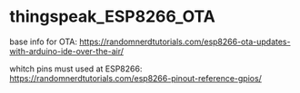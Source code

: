# thingspeak_ESP8266_OTA
base info for OTA: https://randomnerdtutorials.com/esp8266-ota-updates-with-arduino-ide-over-the-air/

whitch pins must used at ESP8266: https://randomnerdtutorials.com/esp8266-pinout-reference-gpios/



